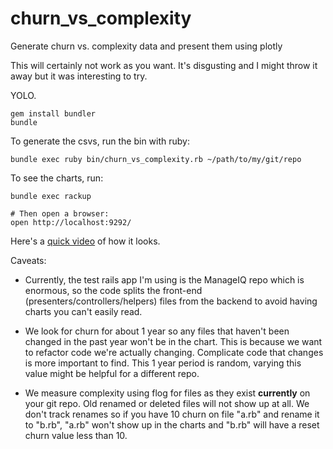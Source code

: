 # churn_vs_complexity
Generate churn vs. complexity data and present them using plotly

This will certainly not work as you want.  It's disgusting and I might throw it
away but it was interesting to try.

YOLO.

```
gem install bundler
bundle
```

To generate the csvs, run the bin with ruby:

```
bundle exec ruby bin/churn_vs_complexity.rb ~/path/to/my/git/repo
```

To see the charts, run:

```
bundle exec rackup

# Then open a browser:
open http://localhost:9292/
```

Here's a [quick video](https://youtu.be/d5V3_HLXCW4) of how it looks.

Caveats:

* Currently, the test rails app I'm using is the ManageIQ repo which is enormous,
so the code splits the front-end (presenters/controllers/helpers) files from the
backend to avoid having charts you can't easily read.

* We look for churn for about 1 year so any files that haven't been changed in the
past year won't be in the chart.  This is because we want to refactor code we're
actually changing.  Complicate code that changes is more important to find. This
1 year period is random, varying this value might be helpful for a different repo.

* We measure complexity using flog for files as they exist **currently** on your git
repo.  Old renamed or deleted files will not show up at all.  We don't track
renames so if you have 10 churn on file "a.rb" and rename it to "b.rb", "a.rb"
won't show up in the charts and "b.rb" will have a reset churn value less than 10.
